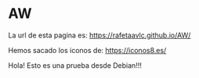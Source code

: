 # AW
La url de esta pagina es: https://rafetaavlc.github.io/AW/

Hemos sacado los iconos de: https://iconos8.es/

Hola! Esto es una prueba desde Debian!!!